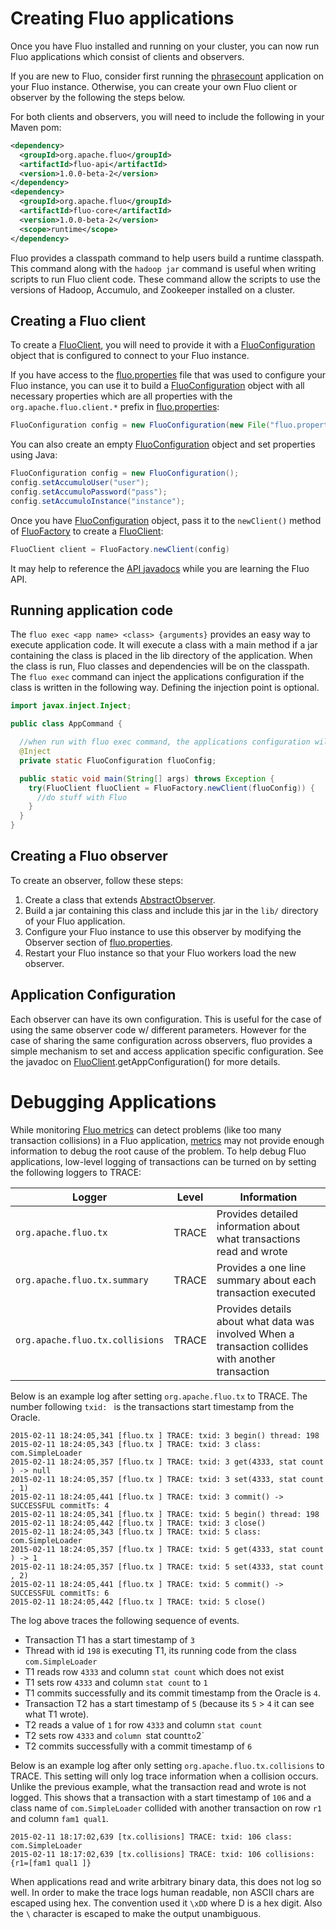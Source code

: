 Creating Fluo applications
==========================

Once you have Fluo installed and running on your cluster, you can now run Fluo applications which consist of 
clients and observers.

If you are new to Fluo, consider first running the [phrasecount] application on your Fluo instance.  Otherwise,
you can create your own Fluo client or observer by the following the steps below.
 
For both clients and observers, you will need to include the following in your Maven pom:

```xml
<dependency>
  <groupId>org.apache.fluo</groupId>
  <artifactId>fluo-api</artifactId>
  <version>1.0.0-beta-2</version>
</dependency>
<dependency>
  <groupId>org.apache.fluo</groupId>
  <artifactId>fluo-core</artifactId>
  <version>1.0.0-beta-2</version>
  <scope>runtime</scope>
</dependency>
```

Fluo provides a classpath command to help users build a runtime classpath.
This command along with the `hadoop jar` command is useful when writing
scripts to run Fluo client code.  These command allow the scripts to use the
versions of Hadoop, Accumulo, and Zookeeper installed on a cluster.
 
Creating a Fluo client
----------------------

To create a [FluoClient], you will need to provide it with a [FluoConfiguration] object that is configured
to connect to your Fluo instance.

If you have access to the [fluo.properties] file that was used to configure your Fluo instance, you can use
it to build a [FluoConfiguration] object with all necessary properties which are all properties with the 
`org.apache.fluo.client.*` prefix in [fluo.properties]:

```java
FluoConfiguration config = new FluoConfiguration(new File("fluo.properties"));
```

You can also create an empty [FluoConfiguration] object and set properties using Java:

```java
FluoConfiguration config = new FluoConfiguration();
config.setAccumuloUser("user");
config.setAccumuloPassword("pass");
config.setAccumuloInstance("instance");
```

Once you have [FluoConfiguration] object, pass it to the `newClient()` method of [FluoFactory] to create a [FluoClient]:

```java
FluoClient client = FluoFactory.newClient(config)
```

It may help to reference the [API javadocs][API] while you are learning the Fluo API.

Running application code
------------------------

The `fluo exec <app name> <class> {arguments}` provides an easy way to execute
application code.  It will execute a class with a main method if a jar
containing the class is placed in the lib directory of the application.  When
the class is run, Fluo classes and dependencies will be on the classpath.  The
`fluo exec` command can inject the applications configuration if the class is
written in the following way.  Defining the injection point is optional.

```java
import javax.inject.Inject;

public class AppCommand {

  //when run with fluo exec command, the applications configuration will be injected
  @Inject
  private static FluoConfiguration fluoConfig;

  public static void main(String[] args) throws Exception {
    try(FluoClient fluoClient = FluoFactory.newClient(fluoConfig)) {
      //do stuff with Fluo
    }
  }
}
```

Creating a Fluo observer
------------------------

To create an observer, follow these steps:

1. Create a class that extends [AbstractObserver].
2. Build a jar containing this class and include this jar in the `lib/` directory of your Fluo application.
3. Configure your Fluo instance to use this observer by modifying the Observer section of [fluo.properties].  
4. Restart your Fluo instance so that your Fluo workers load the new observer.

Application Configuration
-------------------------

Each observer can have its own configuration.  This is useful for the case of
using the same observer code w/ different parameters.  However for the case of
sharing the same configuration across observers, fluo provides a simple
mechanism to set and access application specific configuration.  See the
javadoc on [FluoClient].getAppConfiguration() for more details.

Debugging Applications
======================

While monitoring [Fluo metrics][metrics] can detect problems (like too many
transaction collisions) in a Fluo application, [metrics][metrics] may not
provide enough information to debug the root cause of the problem.  To help
debug Fluo applications, low-level logging of transactions can be turned on by
setting the following loggers to TRACE:


| Logger                  | Level | Information                                                                                        |
|-------------------------|-------|----------------------------------------------------------------------------------------------------|
| `org.apache.fluo.tx`            | TRACE | Provides detailed information about what transactions read and wrote                               |
| `org.apache.fluo.tx.summary`    | TRACE | Provides a one line summary about each transaction executed                                        |
| `org.apache.fluo.tx.collisions` | TRACE | Provides details about what data was involved When a transaction collides with another transaction |

Below is an example log after setting `org.apache.fluo.tx` to TRACE.   The number
following `txid: ` is the transactions start timestamp from the Oracle.  

```
2015-02-11 18:24:05,341 [fluo.tx ] TRACE: txid: 3 begin() thread: 198
2015-02-11 18:24:05,343 [fluo.tx ] TRACE: txid: 3 class: com.SimpleLoader
2015-02-11 18:24:05,357 [fluo.tx ] TRACE: txid: 3 get(4333, stat count ) -> null
2015-02-11 18:24:05,357 [fluo.tx ] TRACE: txid: 3 set(4333, stat count , 1)
2015-02-11 18:24:05,441 [fluo.tx ] TRACE: txid: 3 commit() -> SUCCESSFUL commitTs: 4
2015-02-11 18:24:05,341 [fluo.tx ] TRACE: txid: 5 begin() thread: 198
2015-02-11 18:24:05,442 [fluo.tx ] TRACE: txid: 3 close()
2015-02-11 18:24:05,343 [fluo.tx ] TRACE: txid: 5 class: com.SimpleLoader
2015-02-11 18:24:05,357 [fluo.tx ] TRACE: txid: 5 get(4333, stat count ) -> 1
2015-02-11 18:24:05,357 [fluo.tx ] TRACE: txid: 5 set(4333, stat count , 2)
2015-02-11 18:24:05,441 [fluo.tx ] TRACE: txid: 5 commit() -> SUCCESSFUL commitTs: 6
2015-02-11 18:24:05,442 [fluo.tx ] TRACE: txid: 5 close()
```

The log above traces the following sequence of events.

 * Transaction T1 has a start timestamp of `3`
 * Thread with id `198` is executing T1, its running code from the class `com.SimpleLoader`
 * T1 reads row `4333` and column `stat count` which does not exist
 * T1 sets row `4333` and column `stat count` to `1`
 * T1 commits successfully and its commit timestamp from the Oracle is `4`.
 * Transaction T2 has a start timestamp of `5` (because its `5` > `4` it can see what T1 wrote). 
 * T2 reads a value of `1` for row `4333` and column `stat count`
 * T2 sets row `4333` and `column `stat count` to `2`
 * T2 commits successfully with a commit timestamp of `6`

Below is an example log after only setting `org.apache.fluo.tx.collisions` to TRACE.
This setting will only log trace information when a collision occurs.  Unlike
the previous example, what the transaction read and wrote is not logged.  This
shows that a transaction with a start timestamp of `106` and a class name of
`com.SimpleLoader` collided with another transaction on row `r1` and column
`fam1 qual1`.

```
2015-02-11 18:17:02,639 [tx.collisions] TRACE: txid: 106 class: com.SimpleLoader
2015-02-11 18:17:02,639 [tx.collisions] TRACE: txid: 106 collisions: {r1=[fam1 qual1 ]}
```

When applications read and write arbitrary binary data, this does not log so
well.  In order to make the trace logs human readable, non ASCII chars are
escaped using hex.  The convention used it `\xDD`  where D is a hex digit. Also
the `\` character is escaped to make the output unambiguous.

[phrasecount]: https://github.com/fluo-io/phrasecount
[FluoFactory]: ../modules/api/src/main/java/org/apache/fluo/api/client/FluoFactory.java
[FluoClient]: ../modules/api/src/main/java/org/apache/fluo/api/client/FluoClient.java
[FluoConfiguration]: ../modules/api/src/main/java/org/apache/fluo/api/config/FluoConfiguration.java
[AbstractObserver]: ../modules/api/src/main/java/org/apache/fluo/api/observer/AbstractObserver.java
[fluo.properties]: ../modules/distribution/src/main/config/fluo.properties
[API]: https://fluo.incubator.apache.org/apidocs/
[metrics]: metrics.md
